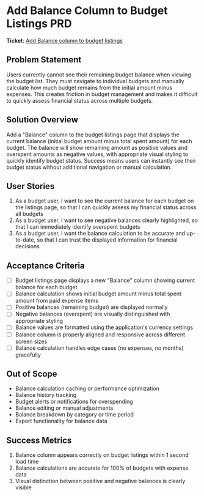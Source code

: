 # Add Balance Column to Budget Listings PRD

**Ticket**: [Add Balance column to budget listings](https://github.com/MarcinOrlowski/pyggy-expense-tracker/issues/90)

## Problem Statement
Users currently cannot see their remaining budget balance when viewing the budget list. They must navigate to individual budgets and manually calculate how much budget remains from the initial amount minus expenses. This creates friction in budget management and makes it difficult to quickly assess financial status across multiple budgets.

## Solution Overview
Add a "Balance" column to the budget listings page that displays the current balance (initial budget amount minus total spent amount) for each budget. The balance will show remaining amount as positive values and overspent amounts as negative values, with appropriate visual styling to quickly identify budget status. Success means users can instantly see their budget status without additional navigation or manual calculation.

## User Stories
1. As a budget user, I want to see the current balance for each budget on the listings page, so that I can quickly assess my financial status across all budgets
2. As a budget user, I want to see negative balances clearly highlighted, so that I can immediately identify overspent budgets
3. As a budget user, I want the balance calculation to be accurate and up-to-date, so that I can trust the displayed information for financial decisions

## Acceptance Criteria
- [ ] Budget listings page displays a new "Balance" column showing current balance for each budget
- [ ] Balance calculation shows initial budget amount minus total spent amount from paid expense items
- [ ] Positive balances (remaining budget) are displayed normally
- [ ] Negative balances (overspent) are visually distinguished with appropriate styling
- [ ] Balance values are formatted using the application's currency settings
- [ ] Balance column is properly aligned and responsive across different screen sizes
- [ ] Balance calculation handles edge cases (no expenses, no months) gracefully

## Out of Scope
- Balance calculation caching or performance optimization
- Balance history tracking
- Budget alerts or notifications for overspending
- Balance editing or manual adjustments
- Balance breakdown by category or time period
- Export functionality for balance data

## Success Metrics
1. Balance column appears correctly on budget listings within 1 second load time
2. Balance calculations are accurate for 100% of budgets with expense data
3. Visual distinction between positive and negative balances is clearly visible